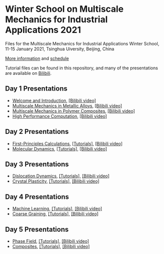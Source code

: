 # Winter School on Multiscale Mechanics for Industrial Applications 2021

Files for the Multiscale Mechanics for Industrial Applications Winter School, 11-15 January 2021, Tsinghua Uiversity, Beijing, China

[More information](https://aml.tsinghua.edu.cn/) and [schedule](https://github.com/xuzhiping/multiscale_winterschool_2021/blob/master/Schedule.pdf)

Tutorial files can be found in this repository, and many of the presentations are available on [Bilibili](https://www.bilibili.com).

## Day 1 Presentations

* [Welcome and Introduction](https://github.com/xuzhiping/multiscale_winterschool_2021/blob/master/day1-01-Introduction-ZhipingXu.pdf), [[Bilibili video]](https://www.bilibili.com)
* [Multiscale Mechanics in Metallic Alloys](https://github.com/xuzhiping/multiscale_winterschool_2021/blob/master/day1-02-Metallic-Alloys-ZheLiu.pdf), [[Bilibili video]](https://www.bilibili.com)
* [Multiscale Mechanics in Polymer Composites](https://github.com/xuzhiping/multiscale_winterschool_2021/blob/master/day1-03-Polymer-Composites-PengCao.pdf), [[Bilibili video]](https://www.bilibili.com)
* [High Performance Computation](https://github.com/xuzhiping/multiscale_winterschool_2021/blob/master/day1-04-HPC-JiaoLin.pdf), [[Bilibili video]](https://www.bilibili.com)

## Day 2 Presentations

* [First-Principles Calculations](https://github.com/xuzhiping/multiscale_winterschool_2021/blob/master/day2-01-DFT-JiawangHong.pdf), [[Tutorials]](https://github.com/xuzhiping/multiscale_winterschool_2021/blob/master/day2-01-DFT), [[Bilibili video]](https://www.bilibili.com)
* [Molecular Dynamics](https://github.com/xuzhiping/multiscale_winterschool_2021/blob/master/day2-02-MD-XiaoyanLi.pdf), [[Tutorials]](https://github.com/xuzhiping/multiscale_winterschool_2021/blob/master/day2-02-MD), [[Bilibili video]](https://www.bilibili.com)

## Day 3 Presentations

* [Dislocation Dynamics](https://github.com/xuzhiping/multiscale_winterschool_2021/blob/master/day3-01-DD-YinanCui.pdf), [[Tutorials]](https://github.com/xuzhiping/multiscale_winterschool_2021/blob/master/day3-01-DD), [[Bilibili video]](https://www.bilibili.com)
* [Crystal Plasticity](https://github.com/xuzhiping/multiscale_winterschool_2021/blob/master/day3-02-CPFEM-XuZhang.pdf), [[Tutorials]](https://github.com/xuzhiping/multiscale_winterschool_2021/blob/master/day3-02-CPFEM), [[Bilibili video]](https://www.bilibili.com)

## Day 4 Presentations

* [Machine Learning](https://github.com/xuzhiping/multiscale_winterschool_2021/blob/master/day4-01-DEEPMD-HanWang.pdf), [[Tutorials]](https://github.com/xuzhiping/multiscale_winterschool_2021/blob/master/day4-01-DEEPMD), [[Bilibili video]](https://www.bilibili.com)
* [Coarse Graining](https://github.com/xuzhiping/multiscale_winterschool_2021/blob/master/day4-02-CG-XinghuaShi.pdf), [[Tutorials]](https://github.com/xuzhiping/multiscale_winterschool_2021/blob/master/day4-02-CG), [[Bilibili video]](https://www.bilibili.com)

## Day 5 Presentations

* [Phase Field](https://github.com/xuzhiping/multiscale_winterschool_2021/blob/master/day5-01-PF-YongNi.pdf), [[Tutorials]](https://github.com/xuzhiping/multiscale_winterschool_2021/blob/master/day5-01-PF), [[Bilibili video]](https://www.bilibili.com)
* [Composites](https://github.com/xuzhiping/multiscale_winterschool_2021/blob/master/day5-02-Composites-YilunLiu.pdf), [[Tutorials]](https://github.com/xuzhiping/multiscale_winterschool_2021/blob/master/day5-02-Composites), [[Bilibili video]](https://www.bilibili.com)
